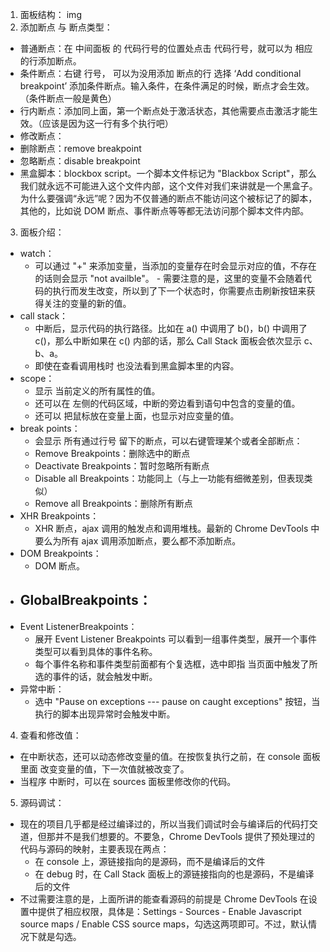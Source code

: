 1. 面板结构：
img
2. 添加断点 与 断点类型：
 - 普通断点：在 中间面板 的 代码行号的位置处点击 代码行号，就可以为 相应的行添加断点。
 - 条件断点：右键 行号， 可以为没用添加 断点的行 选择 ‘Add conditional breakpoint’ 添加条件断点。输入条件，在条件满足的时候，断点才会生效。（条件断点一般是黄色）
 - 行内断点：添加同上面，第一个断点处于激活状态，其他需要点击激活才能生效。（应该是因为这一行有多个执行吧）
 - 修改断点：
 - 删除断点：remove breakpoint
 - 忽略断点：disable breakpoint
 - 黑盒脚本：blockbox script。一个脚本文件标记为 "Blackbox Script"，那么我们就永远不可能进入这个文件内部，这个文件对我们来讲就是一个黑盒子。为什么要强调“永远”呢？因为不仅普通的断点不能访问这个被标记了的脚本，其他的，比如说 DOM 断点、事件断点等等都无法访问那个脚本文件内部。
3. 面板介绍：
- watch：
  - 可以通过 "+" 来添加变量，当添加的变量存在时会显示对应的值，不存在的话则会显示 "not availble"。   - 需要注意的是，这里的变量不会随着代码的执行而发生改变，所以到了下一个状态时，你需要点击刷新按钮来获得关注的变量的新的值。
- call stack：
  - 中断后，显示代码的执行路径。比如在 a() 中调用了 b()，b() 中调用了 c()，那么中断如果在 c() 内部的话，那么 Call Stack 面板会依次显示 c、b、a。
  - 即使在查看调用栈时 也没法看到黑盒脚本里的内容。
- scope：
  - 显示 当前定义的所有属性的值。
  - 还可以在 左侧的代码区域，中断的旁边看到语句中包含的变量的值。
  - 还可以 把鼠标放在变量上面，也显示对应变量的值。
- break points：
  - 会显示 所有通过行号 留下的断点，可以右键管理某个或者全部断点：
  - Remove Breakpoints：删除选中的断点
  - Deactivate Breakpoints：暂时忽略所有断点
  - Disable all Breakpoints：功能同上（与上一功能有细微差别，但表现类似）
  - Remove all Breakpoints：删除所有断点
- XHR Breakpoints：
  - XHR 断点，ajax 调用的触发点和调用堆栈。最新的 Chrome DevTools 中要么为所有 ajax 调用添加断点，要么都不添加断点。
- DOM Breakpoints：
  - DOM 断点。
- GlobalBreakpoints：
  - 
- Event ListenerBreakpoints：
  - 展开 Event Listener Breakpoints 可以看到一组事件类型，展开一个事件类型可以看到具体的事件名称。
  - 每个事件名称和事件类型前面都有个复选框，选中即指  当页面中触发了所选的事件的话，就会触发中断。
- 异常中断：
  - 选中 "Pause on exceptions --- pause on caught exceptions" 按钮，当执行的脚本出现异常时会触发中断。
4. 查看和修改值：
- 在中断状态，还可以动态修改变量的值。在按恢复执行之前，在 console 面板里面 改变变量的值，下一次值就被改变了。
- 当程序 中断时，可以在 sources 面板里修改你的代码。
5. 源码调试：
- 现在的项目几乎都是经过编译过的，所以当我们调试时会与编译后的代码打交道，但那并不是我们想要的。不要急，Chrome DevTools 提供了预处理过的代码与源码的映射，主要表现在两点：
  - 在 console 上，源链接指向的是源码，而不是编译后的文件
  - 在 debug 时，在 Call Stack 面板上的源链接指向的也是源码，不是编译后的文件
- 不过需要注意的是，上面所讲的能查看源码的前提是 Chrome DevTools 在设置中提供了相应权限，具体是：Settings - Sources - Enable Javascript source maps / Enable CSS source maps，勾选这两项即可。不过，默认情况下就是勾选。
